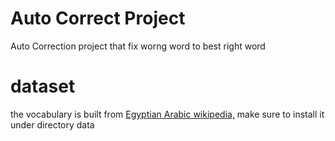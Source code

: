 # Auto Correct Project
Auto Correction project that fix worng word to best right word


# dataset
the vocabulary is built from [Egyptian Arabic wikipedia,](https://drive.google.com/file/d/1bgDu-LFQRB0wHGtRCCqJW5Gg_4DDDB0G/view) make sure to install it under directory data
